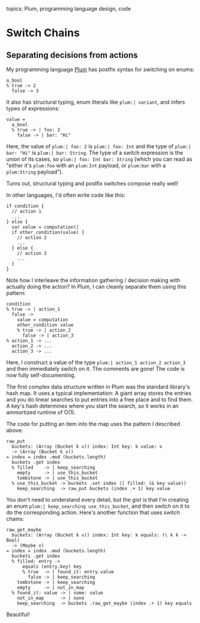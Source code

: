 topics: Plum, programming language design, code

# Switch Chains

## Separating decisions from actions

My programming language [Plum](/plum) has postfix syntax for switching on enums:

```plum
a_bool
% true -> 2
  false -> 3
```

It also has structural typing, enum literals like `plum:| variant`, and infers types of expressions:

```plum
value =
  a_bool
  % true -> | foo: 2
    false -> | bar: "Hi"
```

Here, the value of `plum:| foo: 2` is `plum:| foo: Int` and the type of `plum:| bar: "Hi"` is `plum:| bar: String`.
The type of a switch expression is the union of its cases, so `plum:| foo: Int bar: String` (which you can read as "either it's `plum:foo` with an `plum:Int` payload, or `plum:bar` with a `plum:String` payload").

Turns out, structural typing and postfix switches compose really well!

In other languages, I'd often write code like this:

```mar
if condition {
  // action 1
  ...
} else {
  var value = computation()
  if other_condition(value) {
    // action 2
    ...
  } else {
    // action 3
    ...
  }
}
```

Note how I interleave the information gathering / decision making with actually doing the action?
In Plum, I can cleanly separate them using this pattern:

```plum
condition
% true -> | action_1
  false ->
    value = computation
    other_condition value
    % true -> | action_2
      false -> | action_3
% action_1 -> ...
  action_2 -> ...
  action_3 -> ...
```

Here, I construct a value of the type `plum:| action_1 action_2 action_3` and then immediately switch on it.
The comments are gone!
The code is now fully self-documenting.

The first complex data structure written in Plum was the standard library's hash map.
It uses a typical implementation:
A giant array stores the entries and you do linear searches to put entries into a free place and to find them.
A key's hash determines where you start the search, so it works in an ammortized runtime of O(1).

The code for putting an item into the map uses the pattern I described above:

```plum
raw_put
  buckets: (Array (Bucket k v)) index: Int key: k value: v
  -> (Array (Bucket k v))
= index = index .mod (buckets.length)
  buckets .get index
  % filled    -> | keep_searching
    empty     -> | use_this_bucket
    tombstone -> | use_this_bucket
  % use_this_bucket -> buckets .set index (| filled: (& key value))
    keep_searching  -> raw_put buckets (index .+ 1) key value
```

You don't need to understand every detail, but the gist is that I'm creating an enum `plum:| keep_searching use_this_bucket`, and then switch on it to do the corresponding action.
Here's another function that uses switch chains:

```plum
raw_get_maybe
  buckets: (Array (Bucket k v)) index: Int key: k equals: (\ k k -> Bool)
  -> (Maybe v)
= index = index .mod (buckets.length)
  buckets .get index
  % filled: entry ->
      equals (entry.key) key
      % true  -> | found_it: entry.value
        false -> | keep_searching
    tombstone -> | keep_searching
    empty     -> | not_in_map
  % found_it: value -> | some: value
    not_in_map      -> | none
    keep_searching  -> buckets .raw_get_maybe (index .+ 1) key equals
```

Beautiful!
